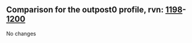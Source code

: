 ## Comparison for the outpost0 profile, rvn: [1198](https://github.com/PRO100KatYT/FortniteProfileRevisions/tree/main/profiles/outpost0/1198%20outpost0.json)-[1200](https://github.com/PRO100KatYT/FortniteProfileRevisions/tree/main/profiles/outpost0/1200%20outpost0.json)

No changes

